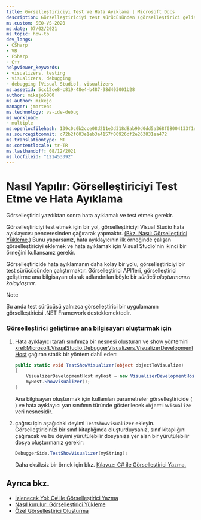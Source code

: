 ```yaml
---
title: Görselleştiriciyi Test Ve Hata Ayıklama | Microsoft Docs
description: Görselleştiriciyi test sürücüsünden (görselleştirici geliştirme ana bilgisayarı) çalıştırarak veya bir hata ayıklayıcısı penceresinden Visual Studio yükleyerek test ve hata ayıklama.
ms.custom: SEO-VS-2020
ms.date: 07/02/2021
ms.topic: how-to
dev_langs:
- CSharp
- VB
- FSharp
- C++
helpviewer_keywords:
- visualizers, testing
- visualizers, debugging
- debugging [Visual Studio], visualizers
ms.assetid: 5cc12ce8-c819-48e4-b487-98d403001b28
author: mikejo5000
ms.author: mikejo
manager: jmartens
ms.technology: vs-ide-debug
ms.workload:
- multiple
ms.openlocfilehash: 139c0c0b2cce08d211e3d318d8ab90d0dd5a368f08004133f1ef31b3f58a257a
ms.sourcegitcommit: c72b2f603e1eb3a4157f00926df2e263831ea472
ms.translationtype: MT
ms.contentlocale: tr-TR
ms.lasthandoff: 08/12/2021
ms.locfileid: "121453392"
---
```

# <a name="how-to-test-and-debug-a-visualizer"></a>Nasıl Yapılır: Görselleştiriciyi Test Etme ve Hata Ayıklama
Görselleştirici yazdıktan sonra hata ayıklamalı ve test etmek gerekir.

Görselleştiriciyi test etmek için bir yol, görselleştiriciyi Visual Studio hata ayıklayıcısı penceresinden çağırarak yapmaktır. [(Bkz. Nasıl: Görselleştirici Yükleme](../debugger/how-to-install-a-visualizer.md).) Bunu yaparsanız, hata ayıklayıcının ilk örneğinde çalışan görselleştiriciyi eklemek ve hata ayıklamak için Visual Studio'nin ikinci bir örneğini kullansanız gerekir.

Görselleştiricide hata ayıklamanın daha kolay bir yolu, görselleştiriciyi bir test sürücüsünden çalıştırmaktır. Görselleştirici API'leri, görselleştirici geliştirme ana bilgisayarı olarak adlandırılan böyle bir *sürücü oluşturmanızı kolaylaştırır.*

>[!NOTE]
> Şu anda test sürücüsü yalnızca görselleştirici bir uygulamanın görselleştiricisi .NET Framework desteklemektedir.

### <a name="to-create-a-visualizer-development-host"></a>Görselleştirici geliştirme ana bilgisayarı oluşturmak için

1. Hata ayıklayıcı tarafı sınıfınıza bir nesnesi oluşturan ve show yöntemini <xref:Microsoft.VisualStudio.DebuggerVisualizers.VisualizerDevelopmentHost> çağıran statik bir yöntem dahil eder:

    ```csharp
    public static void TestShowVisualizer(object objectToVisualize)
    {
        VisualizerDevelopmentHost myHost = new VisualizerDevelopmentHost(objectToVisualize, typeof(DebuggerSide));
        myHost.ShowVisualizer();
    }
    ```

    Ana bilgisayarı oluşturmak için kullanılan parametreler görselleştiricide ( ) ve hata ayıklayıcı yan sınıfının türünde gösterilecek `objectToVisualize` veri nesnesidir.

2. çağrısı için aşağıdaki deyimi `TestShowVisualizer` ekleyin. Görselleştiricinizi bir sınıf kitaplığında oluşturduysanız, sınıf kitaplığını çağıracak ve bu deyimi yürütülebilir dosyanıza yer alan bir yürütülebilir dosya oluşturmanız gerekir:

    ```csharp
    DebuggerSide.TestShowVisualizer(myString);
    ```

    Daha eksiksiz bir örnek için bkz. [Kılavuz: C# ile Görselleştirici Yazma.](../debugger/walkthrough-writing-a-visualizer-in-csharp.md)

## <a name="see-also"></a>Ayrıca bkz.
- [İzlenecek Yol: C# ile Görselleştirici Yazma](../debugger/walkthrough-writing-a-visualizer-in-csharp.md)
- [Nasıl kurulur: Görselleştirici Yükleme](../debugger/how-to-install-a-visualizer.md)
- [Özel Görselleştirici Oluşturma](../debugger/create-custom-visualizers-of-data.md)
